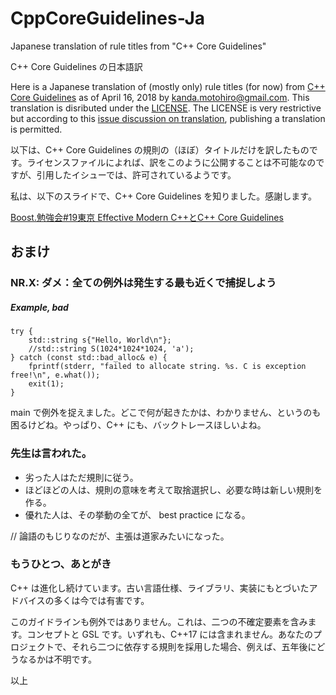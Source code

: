 # CppCoreGuidelines-Ja
Japanese translation of rule titles from "C++ Core Guidelines"

C++ Core Guidelines の日本語訳

Here is a Japanese translation of (mostly only) rule titles (for now) from [C++ Core Guidelines](https://github.com/isocpp/CppCoreGuidelines/blob/master/CppCoreGuidelines.md) as of April 16, 2018 by kanda.motohiro@gmail.com. This translation is disributed under the [LICENSE](https://github.com/isocpp/CppCoreGuidelines/blob/master/LICENSE).
The LICENSE is very restrictive but according to this [issue discussion on translation](https://github.com/isocpp/CppCoreGuidelines/issues/1065), publishing a translation is permitted.

以下は、C++ Core Guidelines の規則の（ほぼ）タイトルだけを訳したものです。ライセンスファイルによれば、訳をこのように公開することは不可能なのですが、引用したイシューでは、許可されているようです。

私は、以下のスライドで、C++ Core Guidelines を知りました。感謝します。

[Boost.勉強会#19東京 Effective Modern C++とC++ Core Guidelines](https://www.slideshare.net/ShintarouOkada/boost19-effective-modern-cc-core-guidelines)

## おまけ

### NR.X: ダメ：全ての例外は発生する最も近くで捕捉しよう

##### Example, bad

    try {
        std::string s{"Hello, World\n"};
        //std::string S(1024*1024*1024, 'a');
    } catch (const std::bad_alloc& e) {
        fprintf(stderr, "failed to allocate string. %s. C is exception free!\n", e.what());
        exit(1);
    }

main で例外を捉えました。どこで何が起きたかは、わかりません、というのも困るけどね。やっぱり、C++ にも、バックトレースほしいよね。

### 先生は言われた。

* 劣った人はただ規則に従う。
* ほどほどの人は、規則の意味を考えて取捨選択し、必要な時は新しい規則を作る。
* 優れた人は、その挙動の全てが、 best practice になる。

// 論語のもじりなのだが、主張は道家みたいになった。

### もうひとつ、あとがき

C++ は進化し続けています。古い言語仕様、ライブラリ、実装にもとづいたアドバイスの多くは今では有害です。

このガイドラインも例外ではありません。これは、二つの不確定要素を含みます。コンセプトと GSL です。いずれも、C++17 には含まれません。あなたのプロジェクトで、それら二つに依存する規則を採用した場合、例えば、五年後にどうなるかは不明です。

以上
